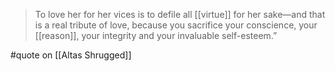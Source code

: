 > To love her for her vices is to defile all [[virtue]] for her sake—and that is a real tribute of love, because you sacrifice your conscience, your [[reason]], your integrity and your invaluable self-esteem.”

#quote  on [[Altas Shrugged]]